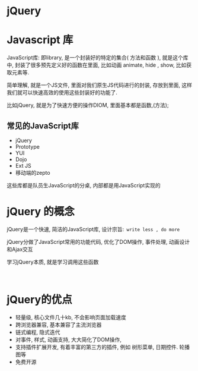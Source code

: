 # jQuery

# Javascript 库

JavaScript库: 即library, 是一个封装好的特定的集合( 方法和函数 ), 就是这个库中, 封装了很多预先定义好的函数在里面, 比如动画 animate, hide , show, 比如获取元素等. 

简单理解, 就是一个JS文件, 里面对我们原生JS代码进行的封装, 存放到里面, 这样我们就可以快速高效的使用这些封装好的功能了.

比如jQuery, 就是为了快速方便的操作DIOM, 里面基本都是函数,(方法); 

## 常见的JavaScript库

* jQuery
* Prototype
* YUI
* Dojo
* Ext JS
* 移动端的zepto

这些库都是队员生JavaScript的分桌, 内部都是用JavaScript实现的

# jQuery 的概念

jQuery是一个快速, 简洁的JavaScript库, 设计宗旨:`​ write less , do more ​`

jQuery分做了JavaScript常用的功能代码, 优化了DOM操作, 事件处理, 动画设计和Ajax交互

学习jQuery本质, 就是学习调用这些函数

‍

# jQuery的优点

* 轻量级, 核心文件几十kb, 不会影响页面加载速度
* 跨浏览器兼容, 基本兼容了主流浏览器
* 链式编程, 隐式迭代
* 对事件, 样式, 动画支持, 大大简化了DOM操作,
* 支持插件扩展开发, 有着丰富的第三方的插件, 例如 树形菜单, 日期控件. 轮播图等
* 免费开源
